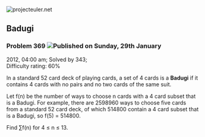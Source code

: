 ![projecteuler.net](images/print_page_logo.png)

## Badugi

### Problem 369 ![](images/icon_info.png)Published on Sunday, 29th January
2012, 04:00 am; Solved by 343;  
Difficulty rating: 60%

In a standard 52 card deck of playing cards, a set of 4 cards is a **Badugi**
if it contains 4 cards with no pairs and no two cards of the same suit.

Let f(n) be the number of ways to choose n cards with a 4 card subset that is
a Badugi. For example, there are 2598960 ways to choose five cards from a
standard 52 card deck, of which 514800 contain a 4 card subset that is a
Badugi, so f(5) = 514800.

Find ∑f(n) for 4 ≤ n ≤ 13.

  
  

